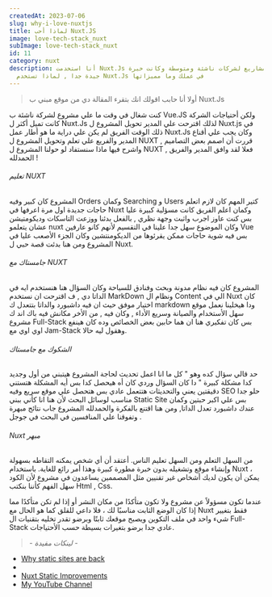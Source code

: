 ```yaml
---
createdAt: 2023-07-06
slug: why-i-love-nuxtjs
title: لماذا أحب Nuxt.JS
image: love-tech-stack_nuxt
subImage: love-tech-stack_nuxt
id: 11
category: nuxt
description: أنا استخدمت Nuxt.Js في عدة مشاريع لشركات ناشئة ومتوسطة وكانت خبرة
  جيدة جدا , لماذا تستخدم Nuxt.Js في عملك وما مميزاتها
---
```

> أ﻿ولا أنا حابب اقولك انك بتقرء المقالة دي من موقع مبني ب Nuxt.Js

ك﻿نت شغال في وقت ما علي مشروع لشركة ناشئة ب Vue.JS ولكن أحتياجات الشركة كانت تميل أكثر ل Nuxt.Js لذلك اقترحت علي المدير تحويل المشروع ل Nuxt.js في ذلك الوقت الفريق لم يكن علي دراية ما هو أطار عمل Nuxt.Js وكان يجب علي أقناع المدير والفريع علي تعلم وتحويل المشروع ل NUXT , قررت أن اصمم بعض التصاميم واشرح فيها ماذا سنستفاد لو حولنا المشروع ل NUXT , فعلا لقد وافق المدير والفريق الحمدلله !

###### ت﻿عليم NUXT

ا﻿لمشروع كان كبير وفيه Orders وكمان Searching و Users كتير المهم كان لازم اتعلم حاجات جديدة اول مرة اعرفها في Nuxt وكمان اعلم الفريق كانت مسؤلية كبيرة عليا بس كنت عاوز اجرب واثبت وجهة نظري , بالفعل بدئنا ووزعت التاسكات وديكومتيشن عشان يتعلمو nuxt وكان الموضوع سهل جدا علينا في التقسيم لأنهم كانو عارفين Vue بس فيه شوية حاجات ممكن يقرئوها من الديكومنتشين وكان الجزء الأصعب عليا في المشروع ومن هنا بدئت قصة حبي ل Nuxt.

###### ج﻿امستاك مع NUXT

ا﻿لمشروع كان فيه نظام مدونة وبحث وفنادق للسياحة وكان السؤال هنا هنستخدم ايه في الداتا دي , ف اقترحت ان نستخدم MarkDown ونظام ال Content الي في Nuxt كان اختيار موفق حيث ان فيه داشبورد والداتا بتتعدل ك markdown ودا هيخلينا نعمل موقع سهل الأستخدام والصيانة وسريع الأداء , وكان فيه , من الأخر مكانش فيه باك اند ك مشروع Full-Stack بس كان تفكيري هنا ان هما حابين بعض الخصائص وده كان هينفع اوي اوي مع Jam-Stack وهقول ليه حالا.

###### ا﻿لشكوك مع جامستاك

ح﻿د قالي سؤال كده وهو " كل ما انا اعمل تحديث لحاجة المشروع هيتبني من أول وجديد كدا مشكلة كبيرة " دا كان السؤال وردي كان أه هيحصل كدا بس أيه المشكلة هتستني دقيقتين يعني والتحديثات هتتعمل عادي بس هتحصل علي موقع سريع وفيه SEO حلو جدا مناسب لوسائل البحث لأن هنا انا كأني ببني Static Site بس علي اكبر حبتين وكمان عندك داشبورد تعدل الداتا, ومن هنا اقتنع بالفكرة والحمدلله المشروع جاب نتائج مبهرة وتفوقنا علي المنافسين في البحث في جوجل .

###### N﻿uxt مبهر

من السهل التعلم ومن السهل تعليم الناس. أعتقد أن أي شخص يمكنه التقاطه بسهولة وإنشاء موقع وتشغيله بدون خبرة مطورة كبيرة وهذا أمر رائع للغاية. باستخدام Nuxt ، يمكن أن يكون لديك أشخاص غير تقنيين مثل المصممين يساعدون في مشروع لأن الكود سهل الفهم كأننا بنكتب Html , Css.

عندما تكون مسؤولاً عن مشروع ولا تكون متأكدًا من مكان النشر أو إذا لم تكن متأكدًا مما إذا كان الوضع الثابت مناسبًا لك ، فلا داعي للقلق كما هو الحال مع Nuxt فقط بتغيير شيء واحد في ملف التكوين ويصبح موقعك ثابتًا وبرضو تقدر تخليه بتقنيات ال Full-Stack عادي جدا برضو بتغيرات بسيطة حسب الأحتياجات.

> *\- ل﻿ينكات مفيدة -*

* [Why static sites are back](https://dev.to/azure/why-static-sites-are-back-6jh)
*
* [Nuxt Static Improvements](https://nuxtjs.org/blog/nuxt-static-improvements)
* [My YouTube Channel](https://www.youtube.com/channel/UCrNvYFsT1L3WczE8AizDQ6g)

<!--EndFragment-->